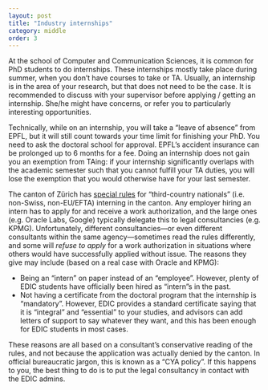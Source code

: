 ```yaml
---
layout: post
title: "Industry internships"
category: middle
order: 3
---
```


At the school of Computer and Communication Sciences, it is common for PhD students to do internships. These internships mostly take place during summer, when you don’t have courses to take or TA. Usually, an internship is in the area of your research, but that does not need to be the case. It is recommended to discuss with your supervisor before applying / getting an internship. She/he might have concerns, or refer you to particularly interesting opportunities.

Technically, while on an internship, you will take a “leave of absence” from EPFL, but it will still count towards your time limit for finishing your PhD.
You need to ask the doctoral school for approval.
EPFL’s accident insurance can be prolonged up to 6 months for a fee.
Doing an internship does not gain you an exemption from TAing:
if your internship significantly overlaps with the academic semester such that you cannot fulfill your TA duties, you will lose the exemption that you would otherwise have for your last semester.

The canton of Zürich has [special rules](https://www.zh.ch/en/wirtschaft-arbeit/erwerbstaetigkeit-auslaender/studierende-und-praktikanten.html) for “third-country nationals” (i.e. non-Swiss, non-EU/EFTA) interning in the canton.
Any employer hiring an intern has to apply for and receive a work authorization, and the large ones (e.g. Oracle Labs, Google) typically delegate this to legal consultancies (e.g. KPMG).
Unfortunately, different consultancies—or even different consultants within the same agency—sometimes read the rules differently, and some will *refuse to apply* for a work authorization in situations where others would have successfully applied without issue.
The reasons they give may include (based on a real case with Oracle and KPMG):
* Being an “intern” on paper instead of an “employee”.
  However, plenty of EDIC students have officially been hired as “intern”s in the past.
* Not having a certificate from the doctoral program that the internship is “mandatory”.
  However, EDIC provides a standard certificate saying that it is “integral” and “essential” to your studies, and advisors can add letters of support to say whatever they want, and this has been enough for EDIC students in most cases.

These reasons are all based on a consultant’s conservative reading of the rules, and not because the application was actually denied by the canton.
In official bureaucratic jargon, this is known as a “CYA policy”.
If this happens to you, the best thing to do is to put the legal consultancy in contact with the EDIC admins.
